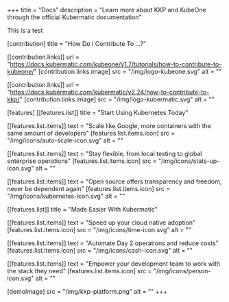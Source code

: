 +++
title = "Docs"
description = "Learn more about KKP and KubeOne through the official Kubermatic documentation"

This is a test

[contribution]
title = "How Do I Contribute To ...?"

  [[contribution.links]]
  url = "https://docs.kubermatic.com/kubeone/v1.7/tutorials/how-to-contribute-to-kubeone/"
  [contribution.links.image]
  src = "/img/logo-kubeone.svg"
  alt = ""

  [[contribution.links]]
  url = "https://docs.kubermatic.com/kubermatic/v2.24/how-to-contribute-to-kkp/"
  [contribution.links.image]
  src = "/img/logo-kubermatic.svg"
  alt = ""

[features]
  [[features.list]]
  title = "Start Using Kubernetes Today"

  [[features.list.items]]
  text = "Scale like Google, more containers with the same amount of developers"
  [features.list.items.icon]
  src = "/img/icons/auto-scale-icon.svg"
  alt = ""

  [[features.list.items]]
  text = "Stay flexible, from local testing to global enterprise operations"
  [features.list.items.icon]
  src = "/img/icons/stats-up-icon.svg"
  alt = ""

  [[features.list.items]]
  text = "Open source offers transparency and freedom, never be dependent again"
  [features.list.items.icon]
  src = "/img/icons/kubernetes-icon.svg"
  alt = ""

  [[features.list]]
  title = "Made Easier With Kubermatic"

  [[features.list.items]]
  text = "Speed up your cloud native adoption"
  [features.list.items.icon]
  src = "/img/icons/time-icon.svg"
  alt = ""

  [[features.list.items]]
  text = "Automate Day 2 operations and reduce costs"
  [features.list.items.icon]
  src = "/img/icons/cash-icon.svg"
  alt = ""

  [[features.list.items]]
  text = "Empower your development team to work with the stack they need"
  [features.list.items.icon]
  src = "/img/icons/person-icon.svg"
  alt = ""

[demoImage]
src = "/img/kkp-platform.png"
alt = ""
+++
